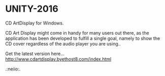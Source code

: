 # UNITY-2016

CD ArtDisplay for Windows.

CD Art Display might come in handy for many users out there, as the application has been developed to fulfill a single goal, namely to show the CD cover regardless of the audio player you are using..

Get the latest version here...
http://www.cdartdisplay.byethost8.com/index.html

.:neiio:.
